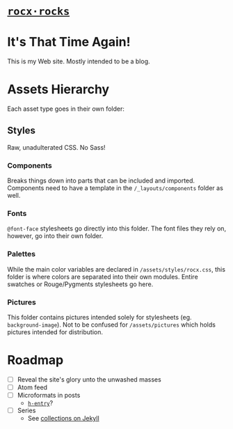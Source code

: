 # [`rocx·rocks`](https://rocx.rocks)

# It's That Time Again!

This is my Web site.
Mostly intended to be a blog.


# Assets Hierarchy

Each asset type goes in their own folder:

## Styles

Raw, unadulterated CSS.
No Sass!

### Components

Breaks things down into parts that can be included and imported.
Components need to have a template in the `/_layouts/components`
folder as well.

### Fonts

`@font-face` stylesheets go directly into this folder.
The font files they rely on, however, go into their own folder.

### Palettes

While the main color variables are declared in `/assets/styles/rocx.css`,
this folder is where colors are separated into their own modules.
Entire swatches or Rouge/Pygments stylesheets go here.

### Pictures

This folder contains pictures intended solely for stylesheets
(eg. `background-image`).
Not to be confused for `/assets/pictures` which holds pictures
intended for distribution.


# Roadmap

- [ ] Reveal the site's glory unto the unwashed masses
- [ ] Atom feed
- [ ] Microformats in posts
  - [`h-entry`](http://microformats.org/wiki/h-entry)?
- [ ] Series
  - See [collections on Jekyll](https://jekyllrb.com/docs/collections/)
